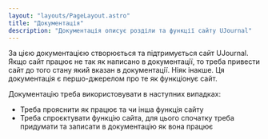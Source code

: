 ```yaml
---
layout: "layouts/PageLayout.astro"
title: "Документація"
description: "Документація описує розділи та функції сайту UJournal"
---
```


За цією документацією створюється та підтримується сайт UJournal. Якщо сайт працює не так як написано в документації, то треба привести сайт до того стану який вказан в документації. Ніяк інакше. Ця документація є першо-джерелом про те як функціонує сайт.

Документацію треба використовувати в наступних випадках:

- Треба прояснити як працює та чи інша функція сайту
- Треба спроєктувати функцію сайта, для цього спочатку треба придумати та записати в документацію як вона працює
